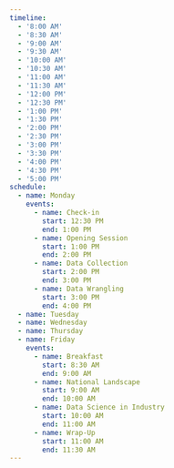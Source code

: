 ```yaml
---
timeline:
  - '8:00 AM'
  - '8:30 AM'
  - '9:00 AM'
  - '9:30 AM'
  - '10:00 AM'
  - '10:30 AM'
  - '11:00 AM'
  - '11:30 AM'
  - '12:00 PM'
  - '12:30 PM'
  - '1:00 PM'
  - '1:30 PM'
  - '2:00 PM'
  - '2:30 PM'
  - '3:00 PM'
  - '3:30 PM'
  - '4:00 PM'
  - '4:30 PM'
  - '5:00 PM'
schedule:
  - name: Monday
    events:
      - name: Check-in
        start: 12:30 PM
        end: 1:00 PM
      - name: Opening Session
        start: 1:00 PM
        end: 2:00 PM
      - name: Data Collection
        start: 2:00 PM
        end: 3:00 PM
      - name: Data Wrangling
        start: 3:00 PM
        end: 4:00 PM
  - name: Tuesday
  - name: Wednesday
  - name: Thursday
  - name: Friday
    events:
      - name: Breakfast
        start: 8:30 AM
        end: 9:00 AM
      - name: National Landscape
        start: 9:00 AM
        end: 10:00 AM
      - name: Data Science in Industry
        start: 10:00 AM
        end: 11:00 AM
      - name: Wrap-Up
        start: 11:00 AM
        end: 11:30 AM
---
```

